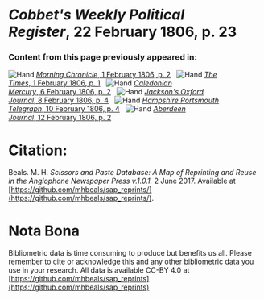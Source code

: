# *Cobbet's Weekly Political Register*, 22 February 1806, p. 23  
  
### Content from this page previously appeared in:  
![Hand](http://scissorsandpaste.net/wp-content/uploads/2017/06/smallhandpointer.png) [*Morning Chronicle*, 1 February 1806, p. 2](https://mhbeals.github.io/sap_html/Morning-Chronicle/Morning-Chronicle-1-February-1806-p-2)  
![Hand](http://scissorsandpaste.net/wp-content/uploads/2017/06/smallhandpointer.png) [*The Times*, 1 February 1806, p. 1](https://mhbeals.github.io/sap_html/The-Times/The-Times-1-February-1806-p-1)  
![Hand](http://scissorsandpaste.net/wp-content/uploads/2017/06/smallhandpointer.png) [*Caledonian Mercury*, 6 February 1806, p. 2](https://mhbeals.github.io/sap_html/Caledonian-Mercury/Caledonian-Mercury-6-February-1806-p-2)  
![Hand](http://scissorsandpaste.net/wp-content/uploads/2017/06/smallhandpointer.png) [*Jackson's Oxford Journal*, 8 February 1806, p. 4](https://mhbeals.github.io/sap_html/Jackson's-Oxford-Journal/Jackson's-Oxford-Journal-8-February-1806-p-4)  
![Hand](http://scissorsandpaste.net/wp-content/uploads/2017/06/smallhandpointer.png) [*Hampshire Portsmouth Telegraph*, 10 February 1806, p. 4](https://mhbeals.github.io/sap_html/Hampshire-Portsmouth-Telegraph/Hampshire-Portsmouth-Telegraph-10-February-1806-p-4)  
![Hand](http://scissorsandpaste.net/wp-content/uploads/2017/06/smallhandpointer.png) [*Aberdeen Journal*, 12 February 1806, p. 2](https://mhbeals.github.io/sap_html/Aberdeen-Journal/Aberdeen-Journal-12-February-1806-p-2)  


# Citation: 

Beals. M. H. *Scissors and Paste Database: A Map of Reprinting and Reuse in the Anglophone Newspaper Press v.1.0.1.* 2 June 2017. Available at [https://github.com/mhbeals/sap_reprints/](https://github.com/mhbeals/sap_reprints/). 

# Nota Bona

Bibliometric data is time consuming to produce but benefits us all. Please remember to cite or acknowledge this and any other bibliometric data you use in your research. All data is available CC-BY 4.0 at [https://github.com/mhbeals/sap_reprints](https://github.com/mhbeals/sap_reprints)